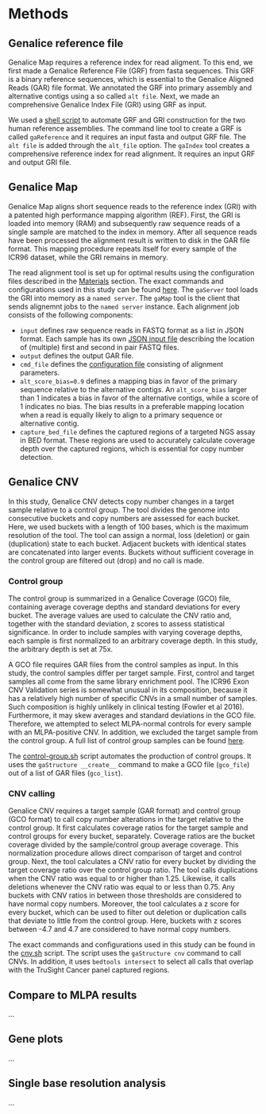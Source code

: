 # Methods

## Genalice reference file
Genalice Map requires a reference index for read aligment. To this end, we first made a Genalice Reference File (GRF) from fasta sequences. This GRF is a binary reference sequences, which is essential to the Genalice Aligned Reads (GAR) file format. We annotated the GRF into primary assembly and alternative contigs using a so called `alt file`. Next, we made an comprehensive Genalice Index File (GRI) using GRF as input.

We used a [shell script](scripts/reference.sh) to automate GRF and GRI construction for the two human reference assemblies. The command line tool to create a GRF is called `gaReference` and it requires an input fasta and output GRF file. The `alt file` is added through the `alt_file` option. The `gaIndex` tool creates a comprehensive reference index for read alignment. It requires an input GRF and output GRI file.


## Genalice Map
Genalice Map aligns short sequence reads to the reference index (GRI) with a patented high performance mapping algorithm (REF). First, the GRI is loaded into memory (RAM) and subsequently raw sequence reads of a single sample are matched to the index in memory.  After all sequence reads have been processed the alignment result is written to disk in the GAR file format. This mapping procedure repeats itself for every sample of the ICR96 dataset, while the GRI remains in memory. 

The read alignment tool is set up for optimal results using the configuration files described in the [Materials](Materials.md) section. The exact commands and configurations used in this study can be found [here](scripts/map.sh). The `gaServer` tool loads the GRI into memory as a `named server`. The `gaMap` tool is the client that sends alignemnt jobs to the `named server` instance. Each alignment job consists of the following components:

* `input` defines raw sequence reads in FASTQ format as a list in JSON format. Each sample has its own [JSON input file](json) describing the location of (multiple) first and second in pair FASTQ files.
* `output` defines the output GAR file.
* `cmd_file` defines the [configuration file](configs/human.map.conf) consisting of alignment parameters.
* `alt_score_bias=0.9` defines a mapping bias in favor of the primary sequence relative to the alternative contigs. An `alt_score_bias` larger than 1 indicates a bias in favor of the alternative contigs, while a score of 1 indicates no bias. The bias results in a preferable mapping location when a read is equally likely to align to a primary sequence or alternative contig.
* `capture_bed_file` defines the captured regions of a targeted NGS assay in BED format. These regions are used to accurately calculate coverage depth over the captured regions, which is essential for copy number detection. 

## Genalice CNV
In this study, Genalice CNV detects copy number changes in a target sample relative to a control group.  The tool divides the genome into consecutive buckets and copy numbers are assessed for each bucket. Here, we used buckets with a length of 100 bases, which is the maximum resolution of the tool. The tool can assign a normal, loss (deletion) or gain (duplication) state to each bucket. Adjacent buckets with identical states are concatenated into larger events. Buckets without sufficient coverage in the control group are filtered out (drop) and no call is made. 

### Control group
The control group is summarized in a Genalice Coverage (GCO) file, containing average coverage depths and standard deviations for every bucket. The average values are used to calculate the CNV ratio and, together with the standard deviation, z scores to assess statistical significance. In order to include samples with varying coverage depths, each sample is first normalized to an arbitrary coverage depth. In this study, the arbitrary depth is set at 75x. 


A GCO file requires GAR files from the control samples as input. In this study, the control samples differ per target sample. First, control and target samples all come from the same library enrichment pool. The ICR96 Exon CNV Validation series is somewhat unusual in its composition, because it has a relatively high number of specific CNVs in a small number of samples. Such composition is highly unlikely in clinical testing (Fowler et al 2016). Furthermore, it may skew averages and standard deviations in the GCO file.  Therefore, we attempted to select MLPA-normal controls for every sample with an MLPA-positive CNV. In addition, we excluded the target sample from the control group. A full list of control group samples can be found [here](lists).

The [control-group.sh](scripts/control-group.sh) script automates the production of control groups. It uses the `gaStructure __create__` command to make a GCO file (`gco_file`) out of a list of GAR files (`gco_list`).

### CNV calling
Genalice CNV requires a target sample (GAR format) and control group (GCO format) to call copy number alterations in the target relative to the control group. It first calculates coverage ratios for the target sample and control groups for every bucket, separately. Coverage ratios are the bucket coverage divided by the sample/control group average coverage. This normalization procedure allows direct comparison of target and control group. Next, the tool calculates a CNV ratio for every bucket by dividing the target coverage ratio over the control group ratio. The tool calls duplications when the CNV ratio was equal to or higher than 1.25. Likewise, it calls deletions whenever the CNV ratio was equal to or less than 0.75. Any buckets with CNV ratios in between those thresholds are considered to have normal copy numbers. Moreover, the tool calculates a z score for every bucket, which can be used to filter out deletion or duplication calls that deviate to little from the control group. Here, buckets with z scores between -4.7 and 4.7 are considered to have normal copy numbers. 

The exact commands and configurations used in this study can be found in the [cnv.sh](scripts/cnv.sh) script. The script uses the `gaStructure cnv` command to call CNVs. In addition, it uses `bedtools intersect` to select all calls that overlap with the TruSight Cancer panel captured regions.

## Compare to MLPA results
...

## Gene plots
...

## Single base resolution analysis
...
